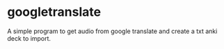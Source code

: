 # googletranslate
A simple program to get audio from google translate and create a txt anki deck to import.
